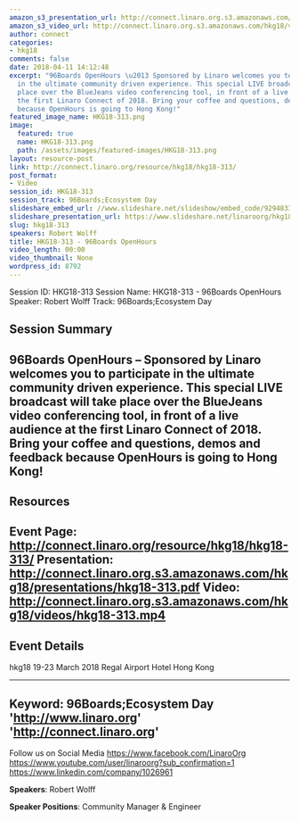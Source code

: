 ```yaml
---
amazon_s3_presentation_url: http://connect.linaro.org.s3.amazonaws.com/hkg18/presentations/hkg18-313.pdf
amazon_s3_video_url: http://connect.linaro.org.s3.amazonaws.com/hkg18/videos/hkg18-313.mp4
author: connect
categories:
- hkg18
comments: false
date: 2018-04-11 14:12:48
excerpt: "96Boards OpenHours \u2013 Sponsored by Linaro welcomes you to participate
  in the ultimate community driven experience. This special LIVE broadcast will take
  place over the BlueJeans video conferencing tool, in front of a live audience at
  the first Linaro Connect of 2018. Bring your coffee and questions, demos and feedback
  because OpenHours is going to Hong Kong!"
featured_image_name: HKG18-313.png
image:
  featured: true
  name: HKG18-313.png
  path: /assets/images/featured-images/HKG18-313.png
layout: resource-post
link: http://connect.linaro.org/resource/hkg18/hkg18-313/
post_format:
- Video
session_id: HKG18-313
session_track: 96Boards;Ecosystem Day
slideshare_embed_url: //www.slideshare.net/slideshow/embed_code/92948336
slideshare_presentation_url: https://www.slideshare.net/linaroorg/hkg18313-96boards-openhours
slug: hkg18-313
speakers: Robert Wolff
title: HKG18-313 - 96Boards OpenHours
video_length: 00:00
video_thumbnail: None
wordpress_id: 8792
---
```


Session ID: HKG18-313
Session Name: HKG18-313 - 96Boards OpenHours
Speaker: Robert Wolff
Track: 96Boards;Ecosystem Day


## Session Summary
96Boards OpenHours – Sponsored by Linaro welcomes you to participate in the ultimate community driven experience. This special LIVE broadcast will take place over the BlueJeans video conferencing tool, in front of a live audience at the first Linaro Connect of 2018. Bring your coffee and questions, demos and feedback because OpenHours is going to Hong Kong!
---------------------------------------------------
## Resources
Event Page: http://connect.linaro.org/resource/hkg18/hkg18-313/
Presentation: http://connect.linaro.org.s3.amazonaws.com/hkg18/presentations/hkg18-313.pdf
Video: http://connect.linaro.org.s3.amazonaws.com/hkg18/videos/hkg18-313.mp4
 ---------------------------------------------------
## Event Details
hkg18
19-23 March 2018 
Regal Airport Hotel Hong Kong

---------------------------------------------------
Keyword: 96Boards;Ecosystem Day
'http://www.linaro.org'
'http://connect.linaro.org'
---------------------------------------------------
Follow us on Social Media
https://www.facebook.com/LinaroOrg
https://www.youtube.com/user/linaroorg?sub_confirmation=1
https://www.linkedin.com/company/1026961

**Speakers**: Robert Wolff

**Speaker Positions**: Community Manager & Engineer